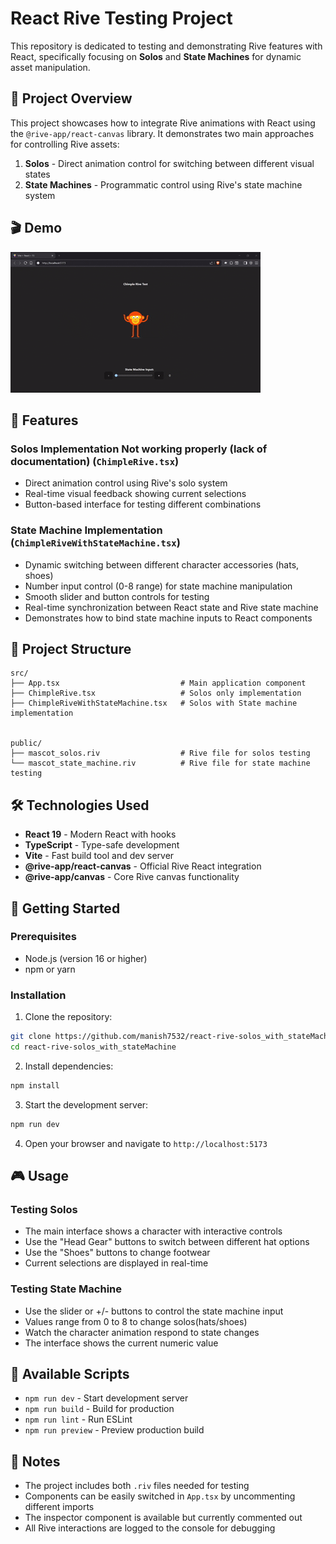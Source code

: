 # React Rive Testing Project

This repository is dedicated to testing and demonstrating Rive features with React, specifically focusing on **Solos** and **State Machines** for dynamic asset manipulation.

## 🎯 Project Overview

This project showcases how to integrate Rive animations with React using the `@rive-app/react-canvas` library. It demonstrates two main approaches for controlling Rive assets:

1. **Solos** - Direct animation control for switching between different visual states
2. **State Machines** - Programmatic control using Rive's state machine system

## 🎬 Demo

![Rive Demo](./demo.gif)

## 🚀 Features

### Solos Implementation Not working properly (lack of documentation) (`ChimpleRive.tsx`)

- Direct animation control using Rive's solo system
- Real-time visual feedback showing current selections
- Button-based interface for testing different combinations

### State Machine Implementation (`ChimpleRiveWithStateMachine.tsx`)
- Dynamic switching between different character accessories (hats, shoes)
- Number input control (0-8 range) for state machine manipulation
- Smooth slider and button controls for testing
- Real-time synchronization between React state and Rive state machine
- Demonstrates how to bind state machine inputs to React components

## 📁 Project Structure

```
src/
├── App.tsx                           # Main application component
├── ChimpleRive.tsx                   # Solos only implementation
├── ChimpleRiveWithStateMachine.tsx   # Solos with State machine implementation


public/
├── mascot_solos.riv                  # Rive file for solos testing
└── mascot_state_machine.riv          # Rive file for state machine testing
```

## 🛠️ Technologies Used

- **React 19** - Modern React with hooks
- **TypeScript** - Type-safe development
- **Vite** - Fast build tool and dev server
- **@rive-app/react-canvas** - Official Rive React integration
- **@rive-app/canvas** - Core Rive canvas functionality

## 🚀 Getting Started

### Prerequisites
- Node.js (version 16 or higher)
- npm or yarn

### Installation

1. Clone the repository:
```bash
git clone https://github.com/manish7532/react-rive-solos_with_stateMachine.git
cd react-rive-solos_with_stateMachine
```

2. Install dependencies:
```bash
npm install
```

3. Start the development server:
```bash
npm run dev
```

4. Open your browser and navigate to `http://localhost:5173`

## 🎮 Usage

### Testing Solos
- The main interface shows a character with interactive controls
- Use the "Head Gear" buttons to switch between different hat options
- Use the "Shoes" buttons to change footwear
- Current selections are displayed in real-time

### Testing State Machine
- Use the slider or +/- buttons to control the state machine input
- Values range from 0 to 8 to change solos(hats/shoes)
- Watch the character animation respond to state changes
- The interface shows the current numeric value

## 🔧 Available Scripts

- `npm run dev` - Start development server
- `npm run build` - Build for production
- `npm run lint` - Run ESLint
- `npm run preview` - Preview production build

## 📝 Notes

- The project includes both `.riv` files needed for testing
- Components can be easily switched in `App.tsx` by uncommenting different imports
- The inspector component is available but currently commented out
- All Rive interactions are logged to the console for debugging